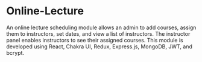 # Online-Lecture

An online lecture scheduling module allows an admin to add courses, assign them to instructors, set dates, and view a list of instructors. The instructor panel enables instructors to see their assigned courses. This module is developed using React, Chakra UI, Redux, Express.js, MongoDB, JWT, and bcrypt.
